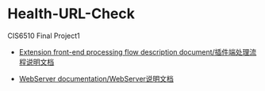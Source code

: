 # Health-URL-Check
CIS6510 Final Project1

- [Extension front-end processing flow description document/插件端处理流程说明文档](docs/HealthCheck.md)

- [WebServer documentation/WebServer说明文档](server/README.md)

